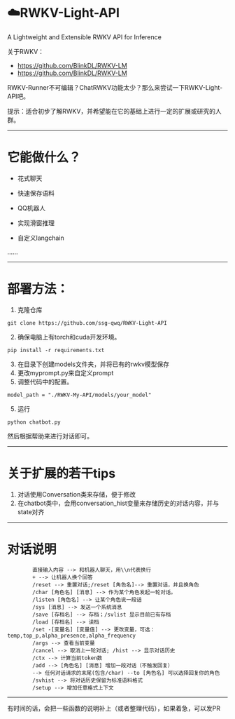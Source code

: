 # ☁️RWKV-Light-API
A Lightweight and Extensible RWKV API for Inference

关于RWKV：
- https://github.com/BlinkDL/RWKV-LM
- https://github.com/BlinkDL/RWKV-LM

RWKV-Runner不可编辑？ChatRWKV功能太少？那么来尝试一下RWKV-Light-API吧。

提示：适合初步了解RWKV，并希望能在它的基础上进行一定的扩展或研究的人群。

---
# 它能做什么？

- 花式聊天

- 快速保存语料

- QQ机器人

- 实现滑窗推理

- 自定义langchain

……

---
# 部署方法：
1. 克隆仓库
```
git clone https://github.com/ssg-qwq/RWKV-Light-API
```
2. 确保电脑上有torch和cuda开发环境。
```
pip install -r requirements.txt
```
3. 在目录下创建models文件夹，并将已有的rwkv模型保存
4. 更改myprompt.py来自定义prompt
5. 调整代码中的配置。
```
model_path = "./RWKV-My-API/models/your_model"
```
5. 运行
```
python chatbot.py
```
然后根据帮助来进行对话即可。

---
# 关于扩展的若干tips
1. 对话使用Conversation类来存储，便于修改
2. 在chatbot类中，会用conversation_hist变量来存储历史的对话内容，并与state对齐

---

# 对话说明

```
        直接输入内容 --> 和机器人聊天，用\\n代表换行
        + --> 让机器人换个回答
        /reset --> 重置对话;/reset [角色名]--> 重置对话，并且换角色
        /char [角色名] [消息] --> 作为某个角色发起一轮对话。
        /listen [角色名] --> 让某个角色说一段话
        /sys [消息] --> 发送一个系统消息
        /save [存档名] --> 存档；/svlist 显示目前已有存档
        /load [存档名] --> 读档
        /set -[变量名] [变量值] --> 更改变量，可选：temp,top_p,alpha_presence,alpha_frequency
        /args --> 查看当前变量
        /cancel --> 取消上一轮对话; /hist --> 显示对话历史
        /ctx --> 计算当前token数
        /add --> [角色名] [消息] 增加一段对话（不触发回复）
        --> 任何对话请求的末尾(包含/char) --to [角色名] 可以选择回复你的角色
        /svhist --> 将对话历史保留为标准语料格式
        /setup --> 增加任意格式上下文
```
---
有时间的话，会把一些函数的说明补上（或者整理代码），如果着急，可以发PR
